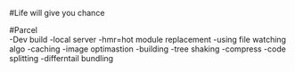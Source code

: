 #Life will give you chance


#Parcel\
-Dev build
-local server
-hmr=hot module replacement
-using file watching algo
-caching
-image optimastion
-building
-tree shaking
-compress
-code splitting
-differntail bundling

